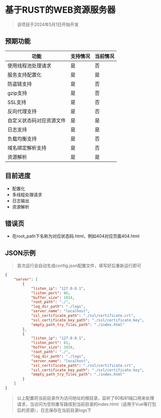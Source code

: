 # 基于RUST的WEB资源服务器

> 该项目于2024年5月1日开始开发

## 预期功能

| 功能                                       | 支持情况 | 当前情况 |
|--------------------------------------------|----------|----------|
| 使用线程池处理请求                          | 是       | 否       |
| 服务支持配置化                              | 是       | 是       |
| 防盗链支持                                  | 是       | 否       |
| gzip支持                                   | 是       | 否       |
| SSL支持                                    | 是       | 否       |
| 反向代理支持                                | 是       | 否       |
| 自定义状态码对应资源文件                     | 是       | 是       |
| 日志支持                                    | 是       | 是       |
| 负载均衡支持                                | 是       | 否       |
| 域名绑定解析支持                             | 是       | 否       |
| 资源解析                                    | 是       | 是       |

## 目前进度

* 配置化
* 多线程处理请求
* 日志输出 
* 资源解析

## 错误页

* 在root_path下名称为对应状态码.html，例如404对应页面404.html

## JSON示例

> 首次运行会自动生成config.json配置文件，填写好后重新运行即可

```json
{
    "server": [
        {
            "listen_ip": "127.0.0.1",
            "listen_port": 80,
            "buffer_size": 1024,
            "root_path": "./",
            "log_dir_path": "./logs",
            "server_name": "localhost",
            "ssl_certificate_path": "./ssl/certificate.crt",
            "ssl_certificate_key_path": "./ssl/certificate.key",
            "empty_path_try_files_path": "./index.html"
        },
        {
            "listen_ip": "127.0.0.1",
            "listen_port": 81,
            "buffer_size": 1024,
            "root_path": "./",
            "log_dir_path": "./logs",
            "server_name": "localhost",
            "ssl_certificate_path": "./ssl/certificate.crt",
            "ssl_certificate_key_path": "./ssl/certificate.key",
            "empty_path_try_files_path": "./index.html"
        }
    ]
}
```

> 以上配置将当前目录作为访问地址的根目录，监听了80和81端口用来处理请求，当访问为空则重写路径到当前目录的index.html（适用于Vue等打包后的资源），日志保存在当前目录logs下
